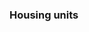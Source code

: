 ### Housing units


<div class="flourish-embed flourish-chart" data-src="visualisation/11399223"><script src="https://public.flourish.studio/resources/embed.js"></script></div>



<div class="flourish-embed flourish-chart" data-src="visualisation/11399242"><script src="https://public.flourish.studio/resources/embed.js"></script></div>



<div class="flourish-embed flourish-chart" data-src="visualisation/11406462"><script src="https://public.flourish.studio/resources/embed.js"></script></div>


